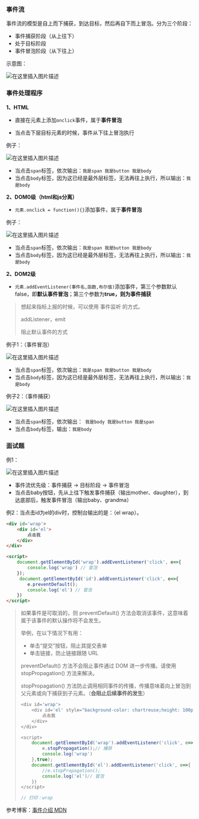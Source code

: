 ### 事件流
事件流的模型是自上而下捕获，到达目标，然后再自下而上冒泡。分为三个阶段：

- 事件捕获阶段（从上往下）
- 处于目标阶段
- 事件冒泡阶段（从下往上）

示意图：

![在这里插入图片描述](https://img-blog.csdnimg.cn/20210305160441595.png?x-oss-process=image/watermark,type_ZmFuZ3poZW5naGVpdGk,shadow_10,text_aHR0cHM6Ly9ibG9nLmNzZG4ubmV0L3dlaXhpbl80Mzk3MzQxNQ==,size_16,color_FFFFFF,t_70)
### 事件处理程序
**1、HTML**

- 直接在元素上添加`onclick`事件，属于**事件冒泡**

- 当点击下层目标元素的时候，事件从下往上冒泡执行

例子：

![在这里插入图片描述](https://img-blog.csdnimg.cn/20210305161029304.png)
- 当点击`span`标签，依次输出：`我是span 我是button 我是body`
- 当点击`body`标签，因为这已经是最外层标签，无法再往上执行，所以输出：`我是body`

**2、DOM0级（html和js分离）**

- `元素.onclick = function(){}`添加事件，属于**事件冒泡**

例子：

![在这里插入图片描述](https://img-blog.csdnimg.cn/20210305161421255.png?x-oss-process=image/watermark,type_ZmFuZ3poZW5naGVpdGk,shadow_10,text_aHR0cHM6Ly9ibG9nLmNzZG4ubmV0L3dlaXhpbl80Mzk3MzQxNQ==,size_16,color_FFFFFF,t_70)
- 当点击`span`标签，依次输出：`我是span 我是button 我是body`
- 当点击`body`标签，因为这已经是最外层标签，无法再往上执行，所以输出：`我是body`

**2、DOM2级**

- `元素.addEventListener(事件名,函数,布尔值)`添加事件，第三个参数默认false，即**默认事件冒泡**；第三个参数为**true，则为事件捕获**

> 想起来指标上报的时候，可以使用 事件监听 的方式。
>
> addListener，emit
>
> 阻止默认事件的方式

例子1：（事件冒泡）

![在这里插入图片描述](https://img-blog.csdnimg.cn/20210305161833870.png?x-oss-process=image/watermark,type_ZmFuZ3poZW5naGVpdGk,shadow_10,text_aHR0cHM6Ly9ibG9nLmNzZG4ubmV0L3dlaXhpbl80Mzk3MzQxNQ==,size_16,color_FFFFFF,t_70)
- 当点击`span`标签，依次输出：`我是span 我是button 我是body`
- 当点击`body`标签，因为这已经是最外层标签，无法再往上执行，所以输出：`我是body`

例子2：（事件捕获）

![在这里插入图片描述](https://img-blog.csdnimg.cn/20210305162531100.png?x-oss-process=image/watermark,type_ZmFuZ3poZW5naGVpdGk,shadow_10,text_aHR0cHM6Ly9ibG9nLmNzZG4ubmV0L3dlaXhpbl80Mzk3MzQxNQ==,size_16,color_FFFFFF,t_70)
- 当点击`span`标签，依次输出：` 我是body 我是button 我是span`
- 当点击`body`标签，输出：`我是body`

### 面试题

例1：

![在这里插入图片描述](https://img-blog.csdnimg.cn/20210305163117972.png?x-oss-process=image/watermark,type_ZmFuZ3poZW5naGVpdGk,shadow_10,text_aHR0cHM6Ly9ibG9nLmNzZG4ubmV0L3dlaXhpbl80Mzk3MzQxNQ==,size_16,color_FFFFFF,t_70)
- 事件流优先级：事件捕获 -> 目标阶段  -> 事件冒泡
- 当点击baby按钮，先从上往下触发事件捕获（输出mother、daughter），到达底部后，触发事件冒泡（输出baby、grandma）

例2：当点击id为el的div时，控制台输出的是：（el wrap）。

```html
<div id='wrap'>
    <div id='el'>
        点击我
    </div>
</div>

<script>
    document.getElementById('wrap').addEventListener('click', e=>{
        console.log('wrap') // 冒泡
    });
     document.getElementById('id').addEventListener('click', e=>{
        e.preventDefault();
        console.log('el') // 冒泡
    })
</script>
```

> 如果事件是可取消的，则 preventDefault() 方法会取消该事件，这意味着属于该事件的默认操作将不会发生。
>
> 举例，在以下情况下有用：
>
> - 单击“提交”按钮，阻止其提交表单
> - 单击链接，防止链接跟随 URL
>
> preventDefault() 方法不会阻止事件通过 DOM 进一步传播。请使用 stopPropagation() 方法来解决。
>
> 
>
> stopPropagation() 方法防止调用相同事件的传播，传播意味着向上冒泡到父元素或向下捕获到子元素。（**会阻止后续事件的发生**）
>
> ```javascript
> <div id='wrap'>
>     <div id='el' style="background-color: chartreuse;height: 100px;width: 100px">
>         点击我
>     </div>
> </div>
> 
> <script>
>     document.getElementById('wrap').addEventListener('click', e=>{
>         e.stopPropagation();// 捕获
>         console.log('wrap')
>     },true);
>     document.getElementById('el').addEventListener('click', e=>{
>         //e.stopPropagation();
>         console.log('el')// 冒泡
>     })
> </script>
> 
> // 打印：wrap
> ```
>
> 

参考博客：[事件介绍 MDN](https://developer.mozilla.org/zh-CN/docs/Learn/JavaScript/Building_blocks/Events)